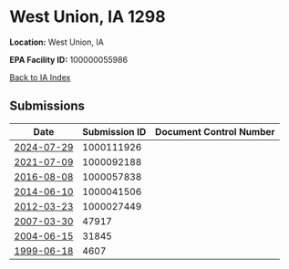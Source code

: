 # West Union, IA 1298

**Location:** West Union, IA

**EPA Facility ID:** 100000055986

[Back to IA Index](../../index.md)

## Submissions

| Date | Submission ID | Document Control Number |
|------|--------------|-------------------------|
| [2024-07-29](submissions/1000111926.md) | 1000111926 |  |
| [2021-07-09](submissions/1000092188.md) | 1000092188 |  |
| [2016-08-08](submissions/1000057838.md) | 1000057838 |  |
| [2014-06-10](submissions/1000041506.md) | 1000041506 |  |
| [2012-03-23](submissions/1000027449.md) | 1000027449 |  |
| [2007-03-30](submissions/47917.md) | 47917 |  |
| [2004-06-15](submissions/31845.md) | 31845 |  |
| [1999-06-18](submissions/4607.md) | 4607 |  |
